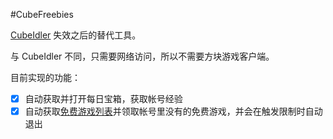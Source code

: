 #CubeFreebies

[CubeIdler](https://github.com/sffxzzp/CubeIdler) 失效之后的替代工具。

与 CubeIdler 不同，只需要网络访问，所以不需要方块游戏客户端。

目前实现的功能：

* [x] 自动获取并打开每日宝箱，获取帐号经验
* [x] 自动获取[免费游戏列表](https://mine.cubejoy.com/H5/FreeGame)并领取帐号里没有的免费游戏，并会在触发限制时自动退出
